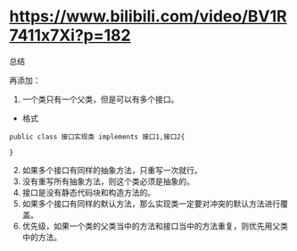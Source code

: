 # https://www.bilibili.com/video/BV1R7411x7Xi?p=182
总结

再添加：
1. 一个类只有一个父类，但是可以有多个接口。
* 格式
```
public class 接口实现类 implements 接口1,接口2{

}
```
2. 如果多个接口有同样的抽象方法，只重写一次就行。
3. 没有重写所有抽象方法，则这个类必须是抽象的。
4. 接口是没有静态代码块和构造方法的。
5. 如果多个接口有同样的默认方法，那么实现类一定要对冲突的默认方法进行覆盖。
6. 优先级，如果一个类的父类当中的方法和接口当中的方法重复，则优先用父类中的方法。